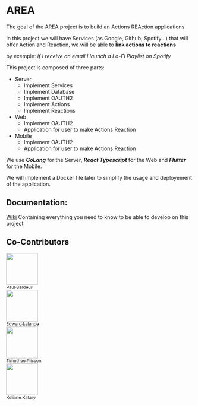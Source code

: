 # AREA

The goal of the AREA project is to build an Actions REAction applications

In this project we will have Services (as Google, Github, Spotify...) that will offer Action and Reaction, we will be able to **link actions to reactions**

by exemple: *if I receive an email I launch a Lo-Fi Playlist on Spotify*

This project is composed of three parts:

- Server 
    - Implement Services
    - Implement Database
    - Implement OAUTH2
    - Implement Actions
    - Implement Reactions
- Web
    - Implement OAUTH2
    - Application for user to make Actions Reaction
- Mobile
    - Implement OAUTH2
    - Application for user to make Actions Reaction

We use ***GoLang*** for the Server, ***React Typescript*** for the Web and ***Flutter*** for the Mobile.

We will implement a Docker file later to simplify the usage and deployement of the application.

## Documentation:

[Wiki](https://shorturl.at/1yxb8) Containing everything you need to know to be able to develop on this project

## Co-Contributors

[<img src="https://avatars.githubusercontent.com/u/114899301?v=4" width=85><br><sub>Paul Bardeur</sub><br />](https://github.com/paulbardeur)
[<img src="https://avatars.githubusercontent.com/u/114470214?v=4" width=85><br><sub>Edward Lalande</sub><br />](https://github.com/edward-lalande)
[<img src="https://avatars.githubusercontent.com/u/91876984?v=4" width=85><br><sub>Timothee Plisson</sub><br />](https://github.com/timotheeplisson)
[<img src="https://avatars.githubusercontent.com/u/72039683?v=4" width=85><br><sub>Keliane Katary</sub><br />](https://github.com/Keliane002)

